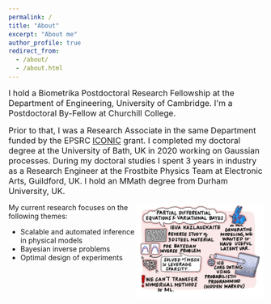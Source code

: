 ```yaml
---
permalink: /
title: "About"
excerpt: "About me"
author_profile: true
redirect_from: 
  - /about/
  - /about.html
---
```


<font size="-0.5">
I hold a Biometrika Postdoctoral Research Fellowship at the Department of Engineering, University of Cambridge. I'm a Postdoctoral By-Fellow at Churchill College. 
  
  Prior to that, I was a Research Associate in the same Department funded by the EPSRC <a href="https://iconicmath.org/" target="_blank">ICONIC</a> grant. I completed my doctoral degree at the University of Bath, UK in 2020 working on Gaussian processes. During my doctoral studies I spent 3 years in industry as a Research Engineer at the Frostbite Physics Team at Electronic Arts, Guildford, UK. I hold an MMath degree from Durham University, UK.
</font>

<img align="right" width="50%" src="/images/Ieva_Kazlauskaite_dagstuhl.jpg">


My current research focuses on the following themes:

<ul>
  <li>Scalable and automated inference in physical models</li>
  <li>Bayesian inverse problems</li>
  <li>Optimal design of experiments</li>
</ul> 
